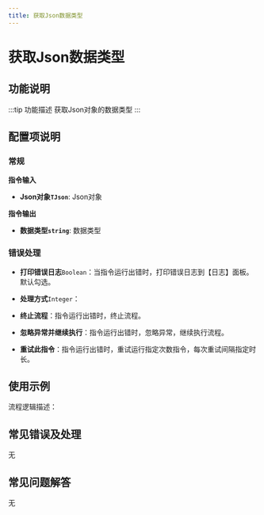 ```yaml
---
title: 获取Json数据类型
---
```


# 获取Json数据类型

## 功能说明

:::tip 功能描述
获取Json对象的数据类型
:::

## 配置项说明

### 常规

**指令输入**

- **Json对象`TJson`**: Json对象


**指令输出**

- **数据类型`string`**: 数据类型

### 错误处理

- **打印错误日志**`Boolean`：当指令运行出错时，打印错误日志到【日志】面板。默认勾选。

- **处理方式**`Integer`：

 - **终止流程**：指令运行出错时，终止流程。

 - **忽略异常并继续执行**：指令运行出错时，忽略异常，继续执行流程。

 - **重试此指令**：指令运行出错时，重试运行指定次数指令，每次重试间隔指定时长。

## 使用示例

流程逻辑描述：

## 常见错误及处理

无

## 常见问题解答

无

